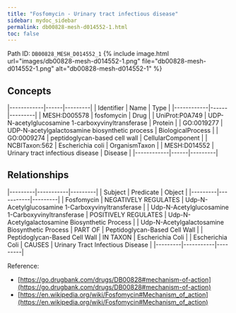 ```yaml
---
title: "Fosfomycin - Urinary tract infectious disease"
sidebar: mydoc_sidebar
permalink: db00828-mesh-d014552-1.html
toc: false 
---
```



Path ID: `DB00828_MESH_D014552_1`
{% include image.html url="images/db00828-mesh-d014552-1.png" file="db00828-mesh-d014552-1.png" alt="db00828-mesh-d014552-1" %}

## Concepts

|------------|------|---------|
| Identifier | Name | Type    |
|------------|------|---------|
| MESH:D005578 | fosfomycin | Drug |
| UniProt:P0A749 | UDP-N-acetylglucosamine 1-carboxyvinyltransferase | Protein |
| GO:0019277 | UDP-N-acetylgalactosamine biosynthetic process | BiologicalProcess |
| GO:0009274 | peptidoglycan-based cell wall | CellularComponent |
| NCBITaxon:562 | Escherichia coli | OrganismTaxon |
| MESH:D014552 | Urinary tract infectious disease | Disease |
|------------|------|---------|

## Relationships

|---------|-----------|---------|
| Subject | Predicate | Object  |
|---------|-----------|---------|
| Fosfomycin | NEGATIVELY REGULATES | Udp-N-Acetylglucosamine 1-Carboxyvinyltransferase |
| Udp-N-Acetylglucosamine 1-Carboxyvinyltransferase | POSITIVELY REGULATES | Udp-N-Acetylgalactosamine Biosynthetic Process |
| Udp-N-Acetylgalactosamine Biosynthetic Process | PART OF | Peptidoglycan-Based Cell Wall |
| Peptidoglycan-Based Cell Wall | IN TAXON | Escherichia Coli |
| Escherichia Coli | CAUSES | Urinary Tract Infectious Disease |
|---------|-----------|---------|

Reference: 
  - [https://go.drugbank.com/drugs/DB00828#mechanism-of-action](https://go.drugbank.com/drugs/DB00828#mechanism-of-action)
  - [https://en.wikipedia.org/wiki/Fosfomycin#Mechanism_of_action](https://en.wikipedia.org/wiki/Fosfomycin#Mechanism_of_action)
